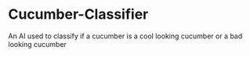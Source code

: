 # Cucumber-Classifier
An AI used to classify if a cucumber is a cool looking cucumber or a bad looking cucumber
